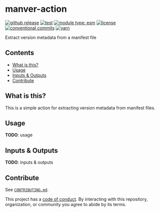 # manver-action

[![github release](https://img.shields.io/github/v/release/flex-development/manver-action.svg?include_prereleases\&sort=semver)](https://github.com/flex-development/manver-action/releases/latest)
[![test](https://github.com/flex-development/manver-action/actions/workflows/test.yml/badge.svg)](https://github.com/flex-development/manver-action/actions/workflows/test.yml)
[![module type: esm](https://img.shields.io/badge/module%20type-esm-brightgreen)](https://github.com/voxpelli/badges-cjs-esm)
[![license](https://img.shields.io/github/license/flex-development/manver-action.svg)](LICENSE.md)
[![conventional commits](https://img.shields.io/badge/-conventional%20commits-fe5196?logo=conventional-commits\&logoColor=ffffff)](https://conventionalcommits.org)
[![yarn](https://img.shields.io/badge/-yarn-2c8ebb?style=flat\&logo=yarn\&logoColor=ffffff)](https://yarnpkg.com)

Extract version metadata from a manifest file

## Contents

- [What is this?](#what-is-this)
- [Usage](#usage)
- [Inputs & Outputs](#inputs--outputs)
- [Contribute](#contribute)

## What is this?

This is a simple action for extracting version metadata from manifest files.

## Usage

**TODO**: usage

## Inputs & Outputs

**TODO**: inputs & outputs

## Contribute

See [`CONTRIBUTING.md`](CONTRIBUTING.md).

This project has a [code of conduct](./CODE_OF_CONDUCT.md). By interacting with this repository, organization, or
community you agree to abide by its terms.
